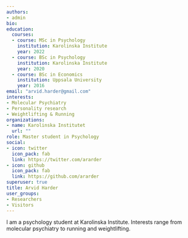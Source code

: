 ```yaml
---
authors:
- admin
bio: 
education:
  courses:
  - course: MSc in Psychology
    institution: Karolinska Institute
    year: 2022
  - course: BSc in Psychology
    institution: Karolinska Institute
    year: 2020
  - course: BSc in Economics
    institution: Uppsala University
    year: 2016
email: "arvid.harder@gmail.com"
interests:
- Molecular Psychiatry
- Personality research
- Weightlifting & Running
organizations:
- name: Karolinska Institutet
  url: ""
role: Master student in Psychology
social:
- icon: twitter
  icon_pack: fab
  link: https://twitter.com/ararder
- icon: github
  icon_pack: fab
  link: https://github.com/ararder
superuser: true
title: Arvid Harder
user_groups:
- Researchers
- Visitors
---
```


I am a psychology student at Karolinska Institute. Interests range from molecular psychiatry to running and weightlifting.